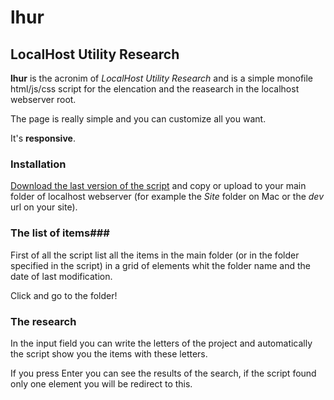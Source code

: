 # lhur

## LocalHost Utility Research

**lhur** is the acronim of *LocalHost Utility Research* and is a simple monofile html/js/css script for the elencation and the reasearch in the localhost webserver root.

The page is really simple and you can customize all you want.

It's **responsive**.

### Installation

[Download the last version of the script](https://github.com/andrearufo/lhur/archive/master.zip "Download lhur from GitHub") and copy or upload to your main folder of localhost webserver (for example the *Site* folder on Mac or the *dev* url on your site).

### The list of items###

First of all the script list all the items in the main folder (or in the folder specified in the script) in a grid of elements whit the folder name and the date of last modification.

Click and go to the folder!

### The research

In the input field you can write the letters of the project and automatically the script show you the items with these letters.

If you press Enter you can see the results of the search, if the script found only one element you will be redirect to this.
